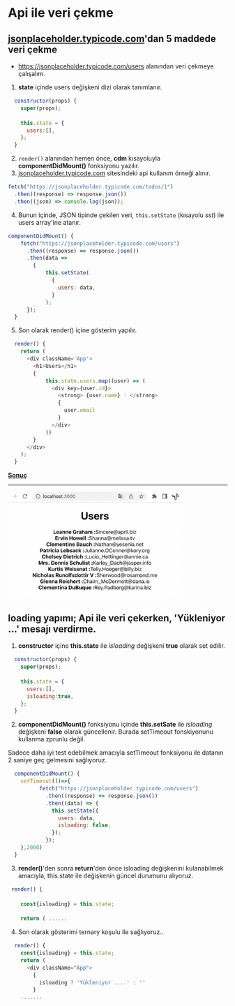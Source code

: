 # Api ile veri çekme

## [jsonplaceholder.typicode.com](https://jsonplaceholder.typicode.com)'dan 5 maddede veri çekme

* https://jsonplaceholder.typicode.com/users alanından veri çekmeye çalışalım.

1. **state** içinde users değişkeni dizi olarak tanımlanır.

```js script
  constructor(props) {
    super(props);

    this.state = {
      users:[],
    };
  }
```

2. <code>render()</code> alanından hemen önce, **cdm** kısayoluyla **componentDidMount()** fonksiyonu yazılır.
3. [jsonplaceholder.typicode.com](https://jsonplaceholder.typicode.com) sitesindeki api kullanım örneği alınır.

```js script
fetch("https://jsonplaceholder.typicode.com/todos/1")
  .then((response) => response.json())
  .then((json) => console.log(json));
```

4. Bunun içinde, JSON tipinde çekilen veri, <code>this.setState</code> (kısayolu _sst_) ile users array'ine atanır.

```js script
componentDidMount() {
    fetch("https://jsonplaceholder.typicode.com/users")
      .then((response) => response.json())
      .then(data =>
        {
            this.setState(
              {
                users: data,
              }
            );
      });
  }
```
5. Son olarak render() içine gösterim yapılır.

```js script
  render() {
    return (
      <div className='App'>
        <h1>Users</h1>
        {
            this.state.users.map((user) => (
              <div key={user.id}>
                <strong> {user.name} : </strong>
                {
                  user.email
                }
              </div>
            ))
        }
      </div>
    );
  }
```
<ins>**Sonuç**</ins><hr/>
 <img src="2022-04-10-15-02-20.png" width="400">

## loading yapımı; Api ile veri çekerken, 'Yükleniyor ...' mesajı verdirme. 
1. **constructor** içine **this.state** ile *isloading* değişkeni **true** olarak set edilir.
```js script
  constructor(props) {
    super(props);

    this.state = {
      users:[],
      isloading:true,
    };
  }
```
2. **componentDidMount()** fonksiyonu içinde **this.setSate** ile *isloading* değişkeni **false** olarak güncellenir. Burada setTimeout fonskiyonunu kullanma zprunlu değil. 

Sadece daha iyi test edebilmek amacıyla setTimeout fonksiyonu ile datanın 2 saniye geç gelmesini sağlıyoruz.
```js script
  componentDidMount() {
    setTimeout(()=>{
          fetch("https://jsonplaceholder.typicode.com/users")
            .then((response) => response.json())
            .then((data) => {
              this.setState({
                users: data,
                isloading: false,
              });
            });
    },2000)
  }
```
3. **render()**'den sonra **return**'den önce isloading değişkenini kulanabilmek amacıyla, this.state ile değişkenin güncel durumunu alıyoruz.
```js script
 render() {

    const{isloading} = this.state;

    return ( ......
```
4. Son olarak gösterimi ternary koşulu ile sağlıyoruz..
```js script
  render() {
    const{isloading} = this.state;
    return (
      <div className="App">
        {
          isloading ? 'Yükleniyor ....' : ''
        }
    .......
```